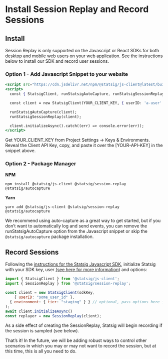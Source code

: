 # Install Session Replay and Record Sessions

## Install

Session Replay is only supported on the Javascript or React SDKs for both desktop and mobile web users on your web application. See the instructions below to install our SDK and record user sessions.

### Option 1 - Add Javascript Snippet to your website

```jsx
<script src="https://cdn.jsdelivr.net/npm/@statsig/js-client@latest/build/statsig-js-client+session-replay+web-analytics.min.js"></script>
<script>
  const { StatsigClient, runStatsigAutoCapture, runStatsigSessionReplay } = window.Statsig;

  const client = new StatsigClient(YOUR_CLIENT_KEY, { userID: 'a-user' });

  runStatsigAutoCapture(client);
  runStatsigSessionReplay(client);

  client.initializeAsync().catch((err) => console.error(err));
</script>
```

Get YOUR_CLIENT_KEY from Project Settings -> Keys & Environments. Reveal the Client API Key, copy, and paste it over the [YOUR-API-KEY] in the snippet above. 

### Option 2 - Package Manager

**NPM**

`npm install @statsig/js-client @statsig/session-replay @statsig/autocapture`

**Yarn**

`yarn add @statsig/js-client @statsig/session-replay @statsig/autocapture`

We recommend using auto-capture as a great way to get started, but if you don’t want to automatically log and send events, you can remove the runStatsigAutoCapture option from the Javascript snippet or skip the `@statsig/autocapture` package installation.


## Record Sessions
Following the [instructions for the Statsig Javascript SDK](https://docs.statsig.com/client/javascript-sdk), initialize Statsig with your SDK key, user [(see here for more information](https://docs.statsig.com/client/jsClientSDK#statsig-user)) and options:

```jsx
import { StatsigClient } from '@statsig/js-client';
import { SessionReplay } from '@statsig/session-replay';

const client = new StatsigClient(sdkKey,
	{ userID: "some_user_id" },
  { environment: { tier: "staging" } } // optional, pass options here if needed
);
await client.initializeAsync()
const replayer = new SessionReplay(client);
```

As a side effect of creating the SessionReplay, Statsig will begin recording if the session is sampled (see below). 

That’s it! In the future, we will be adding robust ways to control other scenarios in which you may or may not want to record the session, but at this time, this is all you need to do.

